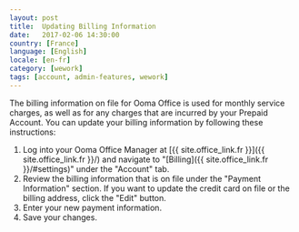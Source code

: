 ```yaml
---
layout: post
title:  Updating Billing Information
date:   2017-02-06 14:30:00
country: [France]
language: [English]
locale: [en-fr]
category: [wework]
tags: [account, admin-features, wework]
---
```


The billing information on file for Ooma Office is used for monthly service charges, as well as for any charges that are incurred by your Prepaid Account. You can update your billing information by following these instructions:

1. Log into your Ooma Office Manager at [{{ site.office_link.fr }}]({{ site.office_link.fr }}/) and navigate to "[Billing]({{ site.office_link.fr }}/#settings)" under the "Account" tab.
2. Review the billing information that is on file under the "Payment Information" section. If you want to update the credit card on file or the billing address, click the "Edit" button.
3. Enter your new payment information.
4. Save your changes.